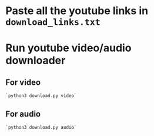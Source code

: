 # Paste all the youtube links in `download_links.txt`
# Run youtube video/audio downloader
## For video
    `python3 download.py video`
## For audio
    `python3 download.py audio`

